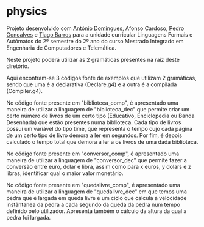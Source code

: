 # physics
Projeto desenvolvido com [António Domingues](https://github.com/antonioccdomingues), Afonso Cardoso, [Pedro Gonçalves](https://github.com/PedroG-8) e [Tiago Barros](https://github.com/tiagobarros99) para a unidade curricular Linguagens Formais e Autómatos do 2º semestre do 2º ano do curso Mestrado Integrado em Engenharia de Computadores e Telemática.

Neste projeto poderá utilizar as 2 gramáticas presentes na raiz deste diretório.

Aqui encontram-se 3 códigos fonte de exemplos que utilizam 2 gramáticas, sendo que uma é a declarativa (Declare.g4) e a outra é a compilada (Compiler.g4).

No código fonte presente em "biblioteca_comp", é apresentado uma maneira de utilizar a linguagem de "biblioteca_dec" que permite criar um certo número de livros de um certo tipo (Educativo, Enciclopedia ou Banda Desenhada) que estão presentes numa biblioteca. Cada tipo de livros possui um variável do tipo time, que representa o tempo cujo cada página de um certo tipo de livro demora a ler em segundos. Por fim, é depois calculado o tempo total que demora a ler a os livros de uma dada biblioteca.

No código fonte presente em "conversor_comp", é apresentado uma maneira de utilizar a linguagem de "conversor_dec" que permite fazer a conversão entre euro, dolar e libra, assim como para x euros, y dolars e z libras, identificar qual o maior valor monetário.

No código fonte presente em "quedalivre_comp", é apresentado uma maneira de utilizar a linguagem de "quedalivre_dec" em que temos uma pedra que é largada em queda livre e um ciclo que calcula a velocidade instântanea da pedra a cada segundo da queda da pedra num tempo definido pelo utilizador. Apresenta também o cálculo da altura da qual a pedra foi largada.
